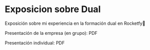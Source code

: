# Exposicion sobre Dual
Exposición sobre mi experiencia en la formación dual en Rocketfy🚀

Presentación de la empresa (en grupo): 
PDF

Presentación individual:
PDF
